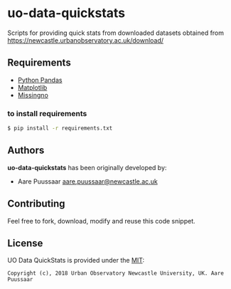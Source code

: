 # uo-data-quickstats

Scripts for providing quick stats from downloaded datasets obtained from https://newcastle.urbanobservatory.ac.uk/download/

## Requirements

- [Python Pandas](https://pandas.pydata.org/pandas-docs/stable/install.html)
- [Matplotlib](https://matplotlib.org/)
- [Missingno](https://github.com/ResidentMario/missingno)

### to install requirements

```sh
$ pip install -r requirements.txt
```

## Authors

**uo-data-quickstats** has been originally developed by:

- Aare Puussaar <aare.puussaar@newcastle.ac.uk>

## Contributing

Feel free to fork, download, modify and reuse this code snippet.

## License

UO Data QuickStats is provided under the [MIT](https://github.com/urbanobservatory/uo-data-quickstats/blob/master/LICENSE):

    Copyright (c), 2018 Urban Observatory Newcastle University, UK. Aare Puussaar

